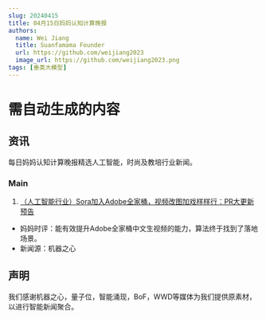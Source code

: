 ```yaml
---
slug: 20240415
title: 04月15日妈妈认知计算晚报
authors:
  name: Wei Jiang
  title: Suanfamama Founder
  url: https://github.com/weijiang2023
  image_url: https://github.com/weijiang2023.png
tags: [垂类大模型]
---
```


# 需自动生成的内容
## 资讯
每日妈妈认知计算晚报精选人工智能，时尚及教培行业新闻。

### Main

1. [（人工智能行业）Sora加入Adobe全家桶，视频改图加戏样样行：PR大更新预告](https://mp.weixin.qq.com/s/Da3lY-344jUFGqEfV8B_Qg)
* 妈妈时评：能有效提升Adobe全家桶中文生视频的能力，算法终于找到了落地场景。
* 新闻源：机器之心

## 声明

我们感谢机器之心，量子位，智能涌现，BoF，WWD等媒体为我们提供原素材，以进行智能新闻聚合。